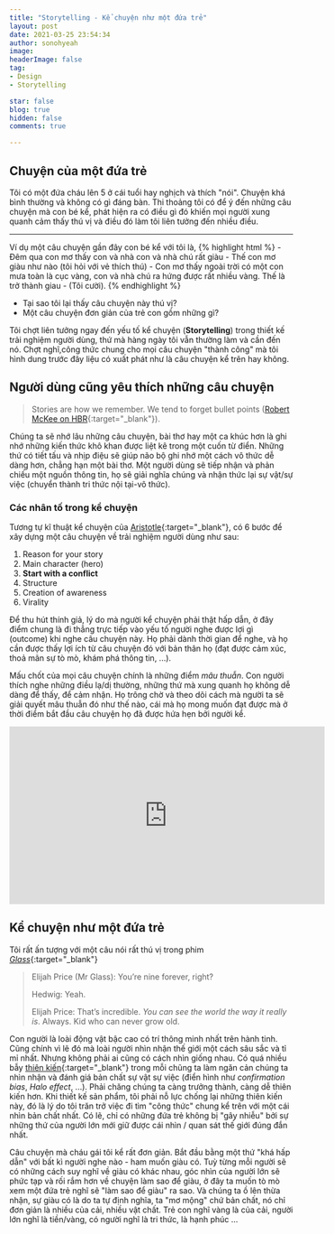 ```yaml
---
title: "Storytelling - Kể chuyện như một đứa trẻ"
layout: post
date: 2021-03-25 23:54:34
author: sonohyeah
image: 
headerImage: false
tag:
- Design
- Storytelling

star: false
blog: true
hidden: false
comments: true

---
```


## Chuyện của một đứa trẻ

Tôi có một đứa cháu lên 5 ở cái tuổi hay nghịch và thích "nói". Chuyện khá bình thường và không có gì đáng bàn. Thi thoảng tôi có để ý đến những câu chuyện mà con bé kể, phát hiện ra có điều gì đó khiến mọi người xung quanh cảm thấy thú vị và điều đó làm tôi liên tưởng đến nhiều điều.

---

Ví dụ một câu chuyện gần đây con bé kể với tôi là,
{% highlight html %}
    - Đêm qua con mơ thấy con và nhà con và nhà chú rất giàu
    - Thế con mơ giàu như nào (tôi hỏi với vẻ thích thú)
    - Con mơ thấy ngoài trời có một con mưa toàn là cục vàng, con và nhà chú ra hứng được rất nhiều vàng. Thế là trở thành giau
    - (Tôi cười).
{% endhighlight %}

- Tại sao tôi lại thấy câu chuyện này thú vị? 
- Một câu chuyện đơn giản của trẻ con gồm những gì?

Tôi chợt liên tưởng ngay đến yếu tố kể chuyện (**Storytelling**) trong thiết kế trải nghiệm người dùng, thứ mà hàng ngày tôi vẫn thường làm và cần đến nó. Chợt nghĩ,công thức chung cho mọi câu chuyện "thành công" mà tôi hình dung trước đây liệu có xuất phát như là câu chuyện kể trên hay không.

## Người dùng cũng yêu thích những câu chuyện

> Stories are how we remember. We tend to forget bullet points ([Robert McKee on HBR](https://hbr.org/2003/06/storytelling-that-moves-people){:target="_blank"}).

Chúng ta sẽ nhớ lâu những câu chuyện, bài thơ hay một ca khúc hơn là ghi nhớ những kiến thức khô khan được liệt kê trong một cuốn từ điển. Những thứ có tiết tấu và nhịp điệu sẽ giúp não bộ ghi nhớ một cách vô thức dễ dàng hơn, chẳng hạn một bài thơ.
Một người dùng sẽ tiếp nhận và phản chiếu một nguồn thông tin, họ sẽ giải nghĩa chúng và nhận thức lại sự vật/sự việc (chuyển thành tri thức nội tại-vô thức).

### Các nhân tố trong kể chuyện

Tương tự kĩ thuật kể chuyện của [Aristotle](https://www.interaction-design.org/literature/topics/storytelling){:target="_blank"}, có 6 bước để xây dựng một câu chuyện về trải nghiệm người dùng như sau:
1. Reason for your story
2. Main character (hero)
3. **Start with a conflict**
4. Structure
5. Creation of awareness
6. Virality

Để thu hút thính giả, lý do mà người kể chuyện phải thật hấp dẫn, ở đây điểm chung là đi thẳng trực tiếp vào yếu tố người nghe được lợi gì (outcome) khi nghe câu chuyện này. Họ phải dành thời gian để nghe, và họ cần được thấy lợi ích từ câu chuyện đó với bản thân họ (đạt được cảm xúc, thoả mãn sự tò mò, khám phá thông tin, ...).

Mấu chốt của mọi câu chuyện chính là những điểm *mâu thuẫn*. Con người thích nghe những điều lạ/dị thường, những thứ mà xung quanh họ không dễ dàng để thấy, để cảm nhận. Họ trông chờ và theo dõi cách mà người ta sẽ giải quyết mâu thuẫn đó như thế nào, cái mà họ mong muốn đạt được mà ở thời điểm bắt đầu câu chuyện họ đã được hứa hẹn bởi người kể.

<iframe width="560" height="315" src="https://www.youtube.com/embed/YSp-AXzPaHc?controls=0&amp;start=1" title="YouTube video player" frameborder="0" allow="accelerometer; autoplay; clipboard-write; encrypted-media; gyroscope; picture-in-picture" allowfullscreen></iframe>

## Kể chuyện như một đứa trẻ

Tôi rất ấn tượng với một câu nói rất thú vị trong phim [*Glass*](https://www.imdb.com/title/tt6823368/){:target="_blank"}

> Elijah Price (Mr Glass): You’re nine forever, right?
> 
> Hedwig: Yeah.
>
> Elijah Price: That’s incredible. *You can see the world the way it really is*. Always. Kid who can never grow old.

Con người là loài động vật bậc cao có trí thông minh nhất trên hành tinh. Cũng chính vì lẽ đó mà loài người nhìn nhận thế giới một cách sâu sắc và tỉ mỉ nhất. Nhưng không phải ai cũng có cách nhìn giống nhau. Có quá nhiều bẫy [thiên kiến](https://en.wikipedia.org/wiki/List_of_cognitive_biases){:target="_blank"} trong mỗi chũng ta làm ngăn cản chúng ta nhìn nhận và đánh giá bản chất sự vật sự việc (điển hình như _confirmation bias_, _Halo effect_, ...). Phải chăng chúng ta càng trưởng thành, càng dễ thiên kiến hơn. Khi thiết kế sản phẩm, tôi phải nỗ lực chống lại những thiên kiến này, đó là lý do tôi trăn trở việc đi tìm "công thức" chung kể trên với một cái nhìn bản chất nhất. Có lẽ, chỉ có những đứa trẻ không bị "gây nhiễu" bởi sự những thứ của người lớn mới giữ được cái nhìn / quan sát thế giới đúng đắn nhất.

Câu chuyện mà cháu gái tôi kể rất đơn giản. Bắt đầu bằng một thứ "khá hấp dẫn" với bất kì người nghe nào - ham muốn giàu có. Tuỳ từng mỗi người sẽ có những cách suy nghĩ về giàu có khác nhau, góc nhìn của người lớn sẽ phức tạp và rối rắm hơn về chuyện làm sao để giàu, ở đây ta muốn tò mò xem một đứa trẻ nghĩ sẽ "làm sao để giàu" ra sao. Và chúng ta ồ lên thừa nhận, sự giàu có là do ta tự định nghĩa, ta "mơ mộng" chứ bản chất, nó chỉ đơn giản là nhiều của cải, nhiều vật chất. Trẻ con nghĩ vàng là của cải, người lớn nghĩ là tiền/vàng, có người nghĩ là tri thức, là hạnh phúc ...
